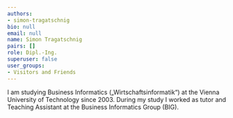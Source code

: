 ```yaml
---
authors:
- simon-tragatschnig
bio: null
email: null
name: Simon Tragatschnig
pairs: []
role: Dipl.-Ing.
superuser: false
user_groups:
- Visitors and Friends
---
```


<span class="markdown">I am studying Business Informatics („Wirtschaftsinformatik“) at the Vienna University of Technology since 2003. During my study I worked as tutor and Teaching Assistant at the Business Informatics Group (BIG).</span>